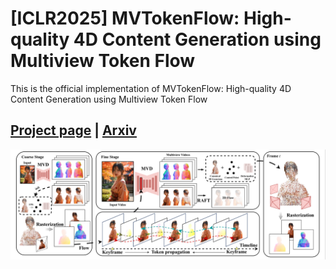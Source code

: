 # [ICLR2025] MVTokenFlow: High-quality 4D Content Generation using Multiview Token Flow

This is the official implementation of MVTokenFlow: High-quality 4D Content Generation using Multiview Token Flow

## [Project page](https://soolab.github.io/MVTokenFlow/) | [Arxiv](https://arxiv.org/abs/2502.11697) 

![teaser](assets/pipeline.jpg)
